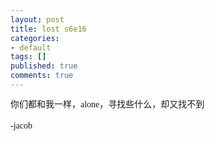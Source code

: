 ```yaml
---
layout: post
title: lost s6e16
categories:
- default
tags: []
published: true
comments: true
---
```

<p><span class="Apple-style-span" style="font-family: 宋体;font-size: 14px;line-height: 20px">你们都和我一样，alone，寻找些什么，却又找不到</span><div><font face="宋体" size="4"><span class="Apple-style-span" style="font-size: 14px;line-height: 20px">-jacob</span></font></div></p>
